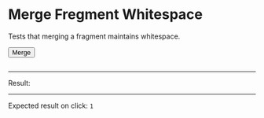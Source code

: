 # Merge Fregment Whitespace

Tests that merging a fragment maintains whitespace.

<div data-signals-result="0">
  <button id="clickable" data-on-click="@get('/tests/merge_fragment_whitespace/data')" class="btn">Merge</button>
  <pre id="fragment"></pre>
  <hr />
  Result:
  <code id="result" data-text="$result"></code>
  <hr />
  Expected result on click: <code>1</code>
</div>
